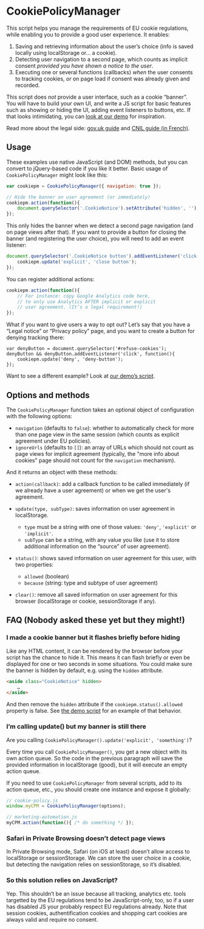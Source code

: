 # CookiePolicyManager

This script helps you manage the requirements of EU cookie regulations, while enabling you to provide a good user experience. It enables:

1. Saving and retrieving information about the user’s choice (info is saved locally using localStorage or… a cookie).
2. Detecting user navigation to a second page, which counts as implicit consent *provided you have shown a notice to the user*.
3. Executing one or several functions (callbacks) *when* the user consents to tracking cookies, *or* on page load if consent was already given and recorded.

This script does *not* provide a user interface, such as a cookie “banner”. You will have to build your own UI, and write a JS script for basic features such as showing or hiding the UI, adding event listeners to buttons, etc. If that looks intimidating, you can [look at our demo][DEMO] for inspiration.

Read more about the legal side: [gov.uk guide][GOV_UK_GUIDE] and [CNIL guide (in French)][CNIL_GUIDE].

## Usage

These examples use native JavaScript (and DOM) methods, but you can convert to jQuery-based code if you like it better. Basic usage of `CookiePolicyManager` might look like this: 

```js
var cookiepm = CookiePolicyManager({ navigation: true });

// Hide the banner on user agreement (or immediately)
cookiepm.action(function(){
    document.querySelector('.CookieNotice').setAttribute('hidden', '');
});
```

This only hides the banner when we detect a second page navigation (and on page views after that). If you want to provide a button for closing the banner (and registering the user choice), you will need to add an event listener:

```js
document.querySelector('.CookieNotice button').addEventListener('click', function(){
    cookiepm.update('explicit', 'close button');
});
```

You can register additional actions:

```js
cookiepm.action(function(){
    // For instance: copy Google Analytics code here,
    // to only use Analytics AFTER implicit or explicit
    // user agreement. (It’s a legal requirement!)
});
```

What if you want to give users a way to opt out? Let’s say that you have a “Legal notice” or “Privacy policy” page, and you want to create a button for denying tracking there:

```
var denyButton = document.querySelector('#refuse-cookies');
denyButton && denyButton.addEventListener('click', function(){
    cookiepm.update('deny', 'deny-button');
});
```

Want to see a different example? Look at [our demo’s script][DEMO_JS].

## Options and methods

The `CookiePolicyManager` function takes an optional object of configuration with the following options:

-   `navigation` (defaults to `false`): whether to automatically check for more than one page view in the same session (which counts as explicit agreement under EU policies).
-   `ignoreUrls` (defaults to `[]`): an array of URLs which should not count as page views for implicit agreement (typically, the "more info about cookies" page should not count for the `navigation` mechanism).

And it returns an object with these methods:

-   `action(callback)`: add a callback function to be called immediately (if we already have a user agreement) or when we get the user's agreement.

-   `update(type, subType)`: saves information on user agreement in localStorage.
    - `type` must be a string with one of those values: `'deny'`, `'explicit'` or `'implicit'`.
    - `subType` can be a string, with any value you like (use it to store additional information on the “source” of user agreement).

-   `status()`: shows saved information on user agreement for this user, with two properties:
    - `allowed` (boolean)
    - `because` (string: type and subtype of user agreement)

-   `clear()`: remove all saved information on user agreement for this browser (localStorage or cookie, sessionStorage if any).


## FAQ (Nobody asked these yet but they might!)

### I made a cookie banner but it flashes briefly before hiding

Like any HTML content, it can be rendered by the browser before your script has the chance to hide it. This means it can flash briefly or even be displayed for one or two seconds in some situations. You could make sure the banner is hidden by default, e.g. using the `hidden` attribute.

```html
<aside class="CookieNotice" hidden>
    …
</aside>
```

And then remove the `hidden` attribute if the `cookiepm.status().allowed` property is false. See [the demo script][DEMO_JS] for an example of that behavior.

### I’m calling update() but my banner is still there

Are you calling `CookiePolicyManager().update('explicit', 'something')`?

Every time you call `CookiePolicyManager()`, you get a new object with its own action queue. So the code in the previous paragraph will save the provided information in localStorage (good), but it will execute an empty action queue.

If you need to use `CookiePolicyManager` from several scripts, add to its action queue, etc., you should create one instance and expose it globally:

```js
// cookie-policy.js
window.myCPM = CookiePolicyManager(options);

// marketing-automation.js
myCPM.action(function(){ /* do something */ });
```

### Safari in Private Browsing doesn’t detect page views

In Private Browsing mode, Safari (on iOS at least) doesn’t allow access to localStorage or sessionStorage. We can store the user choice in a cookie, but detecting the navigation relies on sessionStorage, so it’s disabled.

### So this solution relies on JavaScript?

Yep. This shouldn’t be an issue because all tracking, analytics etc. tools targetted by the EU regulations tend to be JavaScript-only, too, so if a user has disabled JS your probably respect EU regulations already. Note that session cookies, authentification cookies and shopping cart cookies are always valid and require no consent.

[DEMO]: https://gradientz.github.io/CookiePolicyManager/demo/
[DEMO_JS]: https://gradientz.github.io/CookiePolicyManager/demo/demo.js
[GOV_UK_GUIDE]: https://www.gov.uk/service-manual/making-software/cookies
[CNIL_GUIDE]: https://www.cnil.fr/fr/cookies-traceurs-que-dit-la-loi
